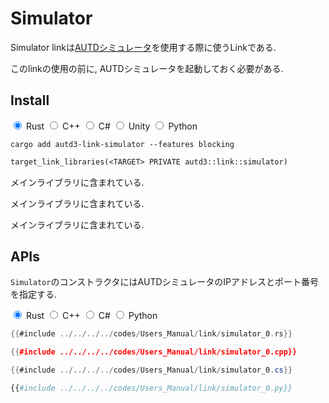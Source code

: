 # Simulator

Simulator linkは[AUTDシミュレータ](../Simulator/simulator.md)を使用する際に使うLinkである.

このlinkの使用の前に, AUTDシミュレータを起動しておく必要がある.

## Install

<div class="tabs">
<input id="rust_tab_install" type="radio" class="tab" name="tab_install" checked>
<label class="tab_item" n=5  for="rust_tab_install">Rust</label>
<input id="cpp_tab_install" type="radio" class="tab" name="tab_install">
<label class="tab_item" n=5  for="cpp_tab_install">C++</label>
<input id="cs_tab_install" type="radio" class="tab" name="tab_install">
<label class="tab_item" n=5  for="cs_tab_install">C#</label>
<input id="unity_tab_install" type="radio" class="tab" name="tab_install">
<label class="tab_item" n=5  for="unity_tab_install">Unity</label>
<input id="python_tab_install" type="radio" class="tab" name="tab_install">
<label class="tab_item" n=5  for="python_tab_install">Python</label>

```rust,name=Shell
cargo add autd3-link-simulator --features blocking
```

```cpp,name=CMakeLists.txt
target_link_libraries(<TARGET> PRIVATE autd3::link::simulator)
```

<div class="tab_content" id="cs_code_content">
  <p>
    メインライブラリに含まれている.
  </p>
</div>

<div class="tab_content" id="unity_code_content">
  <p>
    メインライブラリに含まれている.
  </p>
</div>

<div class="tab_content" id="python_code_content">
  <p>
    メインライブラリに含まれている.
  </p>
</div>
</div>

## APIs

`Simulator`のコンストラクタにはAUTDシミュレータのIPアドレスとポート番号を指定する.

<div class="tabs">
<input id="rust_tab_api" type="radio" class="tab" name="tab_api" checked>
<label class="tab_item" n=4 for="rust_tab_api">Rust</label>
<input id="cpp_tab_api" type="radio" class="tab" name="tab_api">
<label class="tab_item" n=4 for="cpp_tab_api">C++</label>
<input id="cs_tab_api" type="radio" class="tab" name="tab_api">
<label class="tab_item" n=4 for="cs_tab_api">C#</label>
<input id="python_tab_api" type="radio" class="tab" name="tab_api">
<label class="tab_item" n=4 for="python_tab_api">Python</label>

```rust
{{#include ../../../../codes/Users_Manual/link/simulator_0.rs}}
```

```cpp
{{#include ../../../../codes/Users_Manual/link/simulator_0.cpp}}
```

```cs
{{#include ../../../../codes/Users_Manual/link/simulator_0.cs}}
```

```python
{{#include ../../../../codes/Users_Manual/link/simulator_0.py}}
```
</div>
